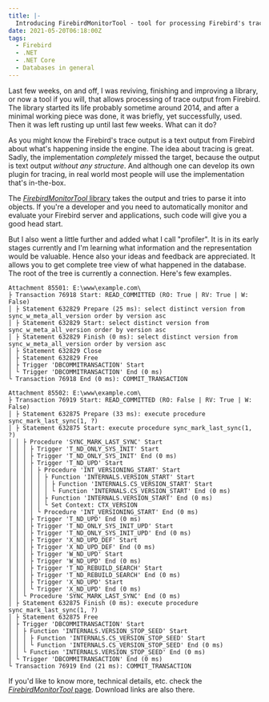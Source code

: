 ```yaml
---
title: |-
  Introducing FirebirdMonitorTool - tool for processing Firebird's trace output
date: 2021-05-20T06:18:00Z
tags:
  - Firebird
  - .NET
  - .NET Core
  - Databases in general
---
```

Last few weeks, on and off, I was reviving, finishing and improving a library, or now a tool if you will, that allows processing of trace output from Firebird. The library started its life probably sometime around 2014, and after a minimal working piece was done, it was briefly, yet successfully, used. Then it was left rusting up until last few weeks. What can it do?

<!-- excerpt -->

As you might know the Firebird's trace output is a text output from Firebird about what's happening inside the engine. The idea about tracing is great. Sadly, the implementation _completely_ missed the target, because the output is text output _without any structure_. And although one can develop its own plugin for tracing, in real world most people will use the implementation that's in-the-box.

The [_FirebirdMonitorTool_ library][1] takes the output and tries to parse it into objects. If you're a developer and you need to automatically monitor and evaluate your Firebird server and applications, such code will give you a good head start. 

But I also went a little further and added what I call "profiler". It is in its early stages currently and I'm learning what information and the representation would be valuable. Hence also your ideas and feedback are appreciated. It allows you to get complete tree view of what happened in the database. The root of the tree is currently a connection. Here's few examples.

```text
Attachment 85501: E:\www\example.com\
├ Transaction 76918 Start: READ_COMMITTED (RO: True | RV: True | W: False)
│ ├ Statement 632829 Prepare (25 ms): select distinct version from sync_w_meta_all_version order by version asc
│ ├ Statement 632829 Start: select distinct version from sync_w_meta_all_version order by version asc
│ ├ Statement 632829 Finish (0 ms): select distinct version from sync_w_meta_all_version order by version asc
│ ├ Statement 632829 Close
│ ├ Statement 632829 Free
│ ├ Trigger 'DBCOMMITRANSACTION' Start
│ └ Trigger 'DBCOMMITRANSACTION' End (0 ms)
└ Transaction 76918 End (0 ms): COMMIT_TRANSACTION
```

```text
Attachment 85502: E:\www\example.com\
├ Transaction 76919 Start: READ_COMMITTED (RO: False | RV: True | W: False)
│ ├ Statement 632875 Prepare (33 ms): execute procedure sync_mark_last_sync(1, ?)
│ ├ Statement 632875 Start: execute procedure sync_mark_last_sync(1, ?)
│ │ ├ Procedure 'SYNC_MARK_LAST_SYNC' Start
│ │ │ ├ Trigger 'T_ND_ONLY_SYS_INIT' Start
│ │ │ ├ Trigger 'T_ND_ONLY_SYS_INIT' End (0 ms)
│ │ │ ├ Trigger 'T_ND_UPD' Start
│ │ │ │ ├ Procedure 'INT_VERSIONING_START' Start
│ │ │ │ │ ├ Function 'INTERNALS.VERSION_START' Start
│ │ │ │ │ │ ├ Function 'INTERNALS.CS_VERSION_START' Start
│ │ │ │ │ │ └ Function 'INTERNALS.CS_VERSION_START' End (0 ms)
│ │ │ │ │ ├ Function 'INTERNALS.VERSION_START' End (0 ms)
│ │ │ │ │ └ Set Context: CTX_VERSION
│ │ │ │ └ Procedure 'INT_VERSIONING_START' End (0 ms)
│ │ │ ├ Trigger 'T_ND_UPD' End (0 ms)
│ │ │ ├ Trigger 'T_ND_ONLY_SYS_INIT_UPD' Start
│ │ │ ├ Trigger 'T_ND_ONLY_SYS_INIT_UPD' End (0 ms)
│ │ │ ├ Trigger 'X_ND_UPD_DEF' Start
│ │ │ ├ Trigger 'X_ND_UPD_DEF' End (0 ms)
│ │ │ ├ Trigger 'W_ND_UPD' Start
│ │ │ ├ Trigger 'W_ND_UPD' End (0 ms)
│ │ │ ├ Trigger 'T_ND_REBUILD_SEARCH' Start
│ │ │ ├ Trigger 'T_ND_REBUILD_SEARCH' End (0 ms)
│ │ │ ├ Trigger 'X_ND_UPD' Start
│ │ │ └ Trigger 'X_ND_UPD' End (0 ms)
│ │ └ Procedure 'SYNC_MARK_LAST_SYNC' End (0 ms)
│ ├ Statement 632875 Finish (0 ms): execute procedure sync_mark_last_sync(1, ?)
│ ├ Statement 632875 Free
│ ├ Trigger 'DBCOMMITRANSACTION' Start
│ │ ├ Function 'INTERNALS.VERSION_STOP_SEED' Start
│ │ │ ├ Function 'INTERNALS.CS_VERSION_STOP_SEED' Start
│ │ │ └ Function 'INTERNALS.CS_VERSION_STOP_SEED' End (0 ms)
│ │ └ Function 'INTERNALS.VERSION_STOP_SEED' End (0 ms)
│ └ Trigger 'DBCOMMITRANSACTION' End (0 ms)
└ Transaction 76919 End (21 ms): COMMIT_TRANSACTION
```

If you'd like to know more, technical details, etc. check the [_FirebirdMonitorTool_ page][1]. Download links are also there.

[1]: /tools/firebird-monitor-tool
